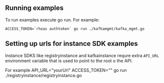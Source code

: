 ## Running examples

To run examples execute go run.
For example:

```shell
ACCESS_TOKEN=`rhoas authtoken` go run ./kafkamgmt/kafka_mgmt.go
```

## Setting up urls for instance SDK examples

Instance SDKS like registryinstance and kafkainstance requre extra `API_URL` environment variable that is used 
to point to the root o the API.

For example 
API_URL="yourUrl" ACCESS_TOKEN="" go run ./registryinstance/registryinstance.go